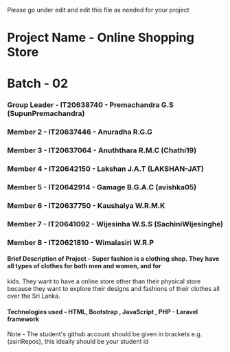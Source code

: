 Please go under edit and edit this file as needed for your project

# Project Name - Online Shopping Store
# Batch - 02
### Group Leader - IT20638740 - Premachandra G.S (SupunPremachandra)
### Member 2 - IT20637446 - Anuradha R.G.G 
### Member 3 - IT20637064 - Anuththara R.M.C (Chathi19)
### Member 4 - IT20642150 - Lakshan J.A.T (LAKSHAN-JAT)
### Member 5 - IT20642914 - Gamage B.G.A.C (avishka05)
### Member 6 - IT20637750 - Kaushalya W.R.M.K 
### Member 7 - IT20641092 - Wijesinha W.S.S (SachiniWijesinghe)
### Member 8 - IT20621810 - Wimalasiri W.R.P 

#### Brief Description of Project - Super fashion is a clothing shop. They have all types of clothes for both men and women, and for
kids. They want to have a online store other than their physical store because they want to explore
their designs and fashions of their clothes all over the Sri Lanka. 
#### Technologies used - HTML, Bootstrap , JavaScript , PHP - Laravel framework

Note - The student's github account should be given in brackets e.g. (asiriRepos), this ideally should be your student id 

